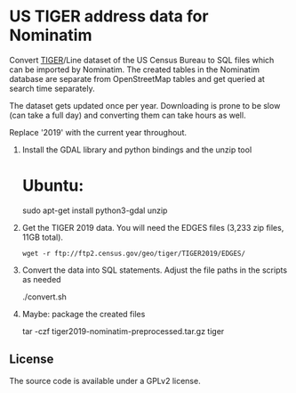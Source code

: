 US TIGER address data for Nominatim
===================================

Convert [TIGER](https://www.census.gov/geographies/mapping-files/time-series/geo/tiger-line-file.html)/Line dataset of the US Census Bureau to SQL files which can be imported by Nominatim. The created tables in the Nominatim database are separate from OpenStreetMap tables and get queried at search time separately.

The dataset gets updated once per year. Downloading is prone to be slow (can take a full day) and converting them can take hours as well.

Replace '2019' with the current year throughout.

  1. Install the GDAL library and python bindings and the unzip tool

        # Ubuntu:
        sudo apt-get install python3-gdal unzip

  2. Get the TIGER 2019 data. You will need the EDGES files
     (3,233 zip files, 11GB total).

         wget -r ftp://ftp2.census.gov/geo/tiger/TIGER2019/EDGES/

  3. Convert the data into SQL statements. Adjust the file paths in the scripts as needed

        ./convert.sh <input-path> <output-path>

  4. Maybe: package the created files
  
        tar -czf tiger2019-nominatim-preprocessed.tar.gz tiger


License
-------
The source code is available under a GPLv2 license.